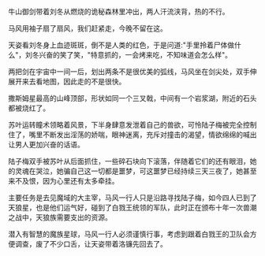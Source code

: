 牛山御剑带着刘冬从燃烧的诡秘森林里冲出，两人汗流浃背，热的不行。

马风用袖子扇了扇风，我们赶紧走，今晚不留在这。

天姿看刘冬身上血迹斑斑，倒不是人类的红色，于是问道:"手里拎着尸体做什么"，刘冬兴奋的笑了笑，"特意抓的，一会烤来吃，不知味道会怎么样"。

两把剑在宇宙中一间一后，划出两条不是很优美的弧线，马风坐在剑尖处，双手伸展开来去看地图，因此走的不是很快。

撒斯姆星最高的山峰顶部，形状如同一个三叉戟，中间有一个岩浆湖，附近的石头都被烧红了。

苏叶运转瞳术领略着风景，下半身肆意发泄着自己的兽欲，可怜陆子梅被完全控制住了，嘴里不断发出淫荡的娇喘，眼神迷离，充斥对撞击的渴望，情欲绵绵的喊出让男人更加兴奋的话语。

陆子梅双手被苏叶从后面抓住，一些碎石块向下滚落，伴随着它们的还有眼泪，她的灵魂在哭泣，她骗自己这一切都是噩梦，可这噩梦已经持续三天三夜了，她甚至来不及恨，因为心里还有太多牵挂。

主要任务是去见魔域的大主宰，马风一行人只是沿路寻找陆子梅，如今四人已到了天狼星，也是他们运气好，碰到了白戮王统领的军队，此时正在颁布十年一次兽潮之战中，天狼族需要支出的资源。

潜入有智慧的魔族星球，马风一行人必须谨慎行事，考虑到跟着白戮王的卫队会方便调查，废了不少口舌，让天姿带着洛镰先回去了。


